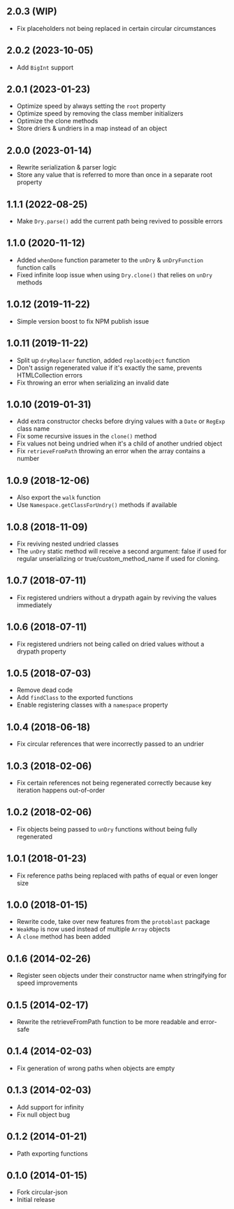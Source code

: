 ## 2.0.3 (WIP)

* Fix placeholders not being replaced in certain circular circumstances

## 2.0.2 (2023-10-05)

* Add `BigInt` support

## 2.0.1 (2023-01-23)

* Optimize speed by always setting the `root` property
* Optimize speed by removing the class member initializers
* Optimize the clone methods
* Store driers & undriers in a map instead of an object

## 2.0.0 (2023-01-14)

* Rewrite serialization & parser logic
* Store any value that is referred to more than once in a separate root property

## 1.1.1 (2022-08-25)

* Make `Dry.parse()` add the current path being revived to possible errors

## 1.1.0 (2020-11-12)

* Added `whenDone` function parameter to the `unDry` & `unDryFunction` function calls
* Fixed infinite loop issue when using `Dry.clone()` that relies on `unDry` methods

## 1.0.12 (2019-11-22)

* Simple version boost to fix NPM publish issue

## 1.0.11 (2019-11-22)

* Split up `dryReplacer` function, added `replaceObject` function
* Don't assign regenerated value if it's exactly the same, prevents HTMLCollection errors
* Fix throwing an error when serializing an invalid date

## 1.0.10 (2019-01-31)

* Add extra constructor checks before drying values with a `Date` or `RegExp` class name
* Fix some recursive issues in the `clone()` method
* Fix values not being undried when it's a child of another undried object
* Fix `retrieveFromPath` throwing an error when the array contains a number

## 1.0.9 (2018-12-06)

* Also export the `walk` function
* Use `Namespace.getClassForUndry()` methods if available

## 1.0.8 (2018-11-09)

* Fix reviving nested undried classes
* The `unDry` static method will receive a second argument: false if used for regular unserializing or true/custom_method_name if used for cloning.

## 1.0.7 (2018-07-11)

* Fix registered undriers without a drypath again by reviving the values immediately

## 1.0.6 (2018-07-11)

* Fix registered undriers not being called on dried values without a drypath property

## 1.0.5 (2018-07-03)

* Remove dead code
* Add `findClass` to the exported functions
* Enable registering classes with a `namespace` property

## 1.0.4 (2018-06-18)

* Fix circular references that were incorrectly passed to an undrier

## 1.0.3 (2018-02-06)

* Fix certain references not being regenerated correctly because key iteration happens out-of-order

## 1.0.2 (2018-02-06)

* Fix objects being passed to `unDry` functions without being fully regenerated

## 1.0.1 (2018-01-23)

* Fix reference paths being replaced with paths of equal or even longer size

## 1.0.0 (2018-01-15)

* Rewrite code, take over new features from the `protoblast` package
* `WeakMap` is now used instead of multiple `Array` objects
* A `clone` method has been added

## 0.1.6 (2014-02-26)

* Register seen objects under their constructor name when stringifying for speed improvements

## 0.1.5 (2014-02-17)

* Rewrite the retrieveFromPath function to be more readable and error-safe

## 0.1.4 (2014-02-03)

* Fix generation of wrong paths when objects are empty

## 0.1.3 (2014-02-03)

* Add support for infinity
* Fix null object bug

## 0.1.2 (2014-01-21)

* Path exporting functions

## 0.1.0 (2014-01-15)

* Fork circular-json
* Initial release
